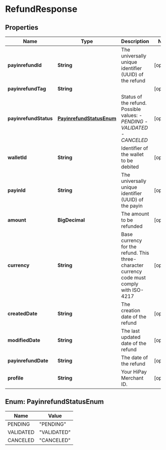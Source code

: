 

# RefundResponse


## Properties

| Name | Type | Description | Notes |
|------------ | ------------- | ------------- | -------------|
|**payinrefundId** | **String** | The universally unique identifier (UUID) of the refund |  [optional] |
|**payinrefundTag** | **String** |  |  [optional] |
|**payinrefundStatus** | [**PayinrefundStatusEnum**](#PayinrefundStatusEnum) | Status of the refund.   Possible values:   - *PENDING*   - *VALIDATED*   - *CANCELED* |  [optional] |
|**walletId** | **String** | Identifier of the wallet to be debited |  [optional] |
|**payinId** | **String** | The universally unique identifier (UUID) of the payin |  [optional] |
|**amount** | **BigDecimal** | The amount to be refunded |  [optional] |
|**currency** | **String** | Base currency for the refund.  This three-character currency code must comply with ISO-4217 |  [optional] |
|**createdDate** | **String** | The creation date of the refund |  [optional] |
|**modifiedDate** | **String** | The last updated date of the refund |  [optional] |
|**payinrefundDate** | **String** | The date of the refund |  [optional] |
|**profile** | **String** | Your HiPay Merchant ID. |  [optional] |



## Enum: PayinrefundStatusEnum

| Name | Value |
|---- | -----|
| PENDING | &quot;PENDING&quot; |
| VALIDATED | &quot;VALIDATED&quot; |
| CANCELED | &quot;CANCELED&quot; |



